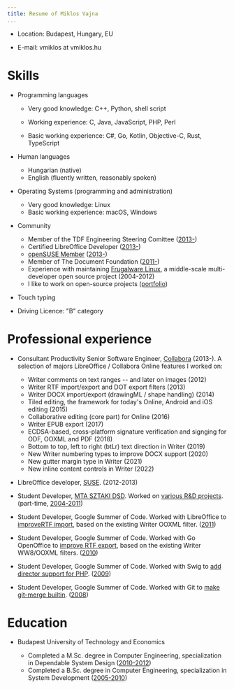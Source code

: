 ```yaml
---
title: Resume of Miklos Vajna
...
```


- Location: Budapest, Hungary, EU

- E-mail: vmiklos at vmiklos.hu

# Skills

- Programming languages 

  - Very good knowledge:
    C++,
    Python,
    shell script

  - Working experience:
    C,
    Java,
    JavaScript,
    PHP,
    Perl

  - Basic working experience:
    C#,
    Go,
    Kotlin,
    Objective-C,
    Rust,
    TypeScript

<!---
Go: https://github.com/42wim/matterircd, https://github.com/MichaelMure/git-bug
Kotlin: https://github.com/vmiklos/plees-tracker
Objective-C: https://gerrit.libreoffice.org/c/online/+/90917
Rust: https://github.com/matrix-org/matrix-ircd/pull/75
--->

- Human languages 

  - Hungarian (native)
  - English (fluently written, reasonably spoken)

- Operating Systems (programming and administration) 

  - Very good knowledge: Linux 
  - Basic working experience: macOS, Windows

- Community

  - Member of the TDF Engineering Steering Comittee
    ([2013-](https://www.documentfoundation.org/governance/engineering-steering-committee/))
  - Certified LibreOffice Developer ([2013-](http://www.documentfoundation.org/certification/developers/))
  - [openSUSE Member](http://en.opensuse.org/openSUSE:Members) ([2013-](https://connect.opensuse.org/pg/profile/vmiklos))
  - Member of The Document Foundation ([2011-](https://www.documentfoundation.org/governance/members/))
  - Experience with maintaining [Frugalware Linux](http://frugalware.org/), a
    middle-scale multi-developer open source project (2004-2012)
  - I like to work on open-source projects
    ([portfolio](https://vmiklos.hu/portfolio/))

- Touch typing

- Driving Licence: "B" category

# Professional experience

- Consultant Productivity Senior Software Engineer, [Collabora](http://www.collabora.com/) (2013-).
  A selection of majors LibreOffice / Collabora Online features I worked on:

  - Writer comments on text ranges -- and later on images (2012)
  - Writer RTF import/export and DOT export filters (2013)
  - Writer DOCX import/export (drawingML / shape handling) (2014)
  - Tiled editing, the framework for today's Online, Android and iOS editing (2015)
  - Collaborative editing (core part) for Online (2016)
  - Writer EPUB export (2017)
  - ECDSA-based, cross-platform signature verification and signging for ODF, OOXML and PDF (2018)
  - Bottom to top, left to right (btLr) text direction in Writer (2019)
  - New Writer numbering types to improve DOCX support (2020)
  - New gutter margin type in Writer (2021)
  - New inline content controls in Writer (2022)

- LibreOffice developer, [SUSE](http://www.suse.com/). (2012-2013)

- Student Developer, [MTA SZTAKI DSD](http://dsd.sztaki.hu/). Worked on
  [various R&D projects](http://dsd.sztaki.hu/projects/). (part-time,
  [2004-2011](http://dsd.sztaki.hu/people/miklos_vajna/en/))

- Student Developer, Google Summer of Code. Worked with LibreOffice to
  [improveRTF import](http://www.google-melange.com/gsoc/project/details/google/gsoc2011/vmiklos/5639274879778816), based on the existing Writer OOXML filter.
  ([2011](http://vmiklos.hu/resume/gsoc2011.jpg))

- Student Developer, Google Summer of Code. Worked with Go OpenOffice to
  [improve RTF export](http://www.google-melange.com/gsoc/project/details/google/gsoc2010/vmiklos/5757334940811264), based on the existing Writer WW8/OOXML filters.
  ([2010](http://vmiklos.hu/resume/gsoc2010.jpg))

- Student Developer, Google Summer of Code. Worked with Swig to
  [add director support for PHP](http://www.google-melange.com/gsoc/project/details/google/gsoc2009/vmiklos/5685265389584384).
  ([2009](http://vmiklos.hu/resume/gsoc2009.jpg))

- Student Developer, Google Summer of Code. Worked with Git to
  [make git-merge builtin](https://developers.google.com/open-source/soc/2008/?csw=1#git).
  ([2008](http://vmiklos.hu/resume/gsoc2008.jpg))

# Education

- Budapest University of Technology and Economics

  - Completed a M.Sc. degree in Computer Engineering, specialization in
    Dependable System Design ([2010-2012](http://vmiklos.hu/resume/msc.jpg))
  - Completed a B.Sc. degree in Computer Engineering, specialization in
    System Development
    ([2005-2010](http://vmiklos.hu/resume/bsc.jpg))
